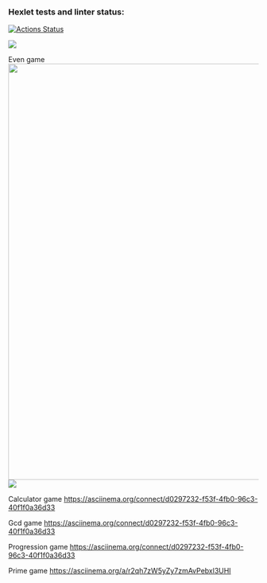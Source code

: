 ### Hexlet tests and linter status:
[![Actions Status](https://github.com/u-shev/python-project-lvl1/workflows/hexlet-check/badge.svg)](https://github.com/u-shev/python-project-lvl1/actions)

<a href="https://codeclimate.com/github/u-shev/python-project-lvl1/maintainability"><img src="https://api.codeclimate.com/v1/badges/cf4104dc58f1dc7f476c/maintainability" /></a>

Even game
<a href="https://asciinema.org/connect/d0297232-f53f-4fb0-96c3-40f1f0a36d33"><img src="https://asciinema.org/connect/d0297232-f53f-4fb0-96c3-40f1f0a36d33.png" width="836"/></a>
<a href="https://asciinema.org/connect/d0297232-f53f-4fb0-96c3-40f1f0a36d33"><img src="https://asciinema.org/connect/d0297232-f53f-4fb0-96c3-40f1f0a36d33.png"/></a>

Calculator game https://asciinema.org/connect/d0297232-f53f-4fb0-96c3-40f1f0a36d33

Gcd game https://asciinema.org/connect/d0297232-f53f-4fb0-96c3-40f1f0a36d33

Progression game https://asciinema.org/connect/d0297232-f53f-4fb0-96c3-40f1f0a36d33
 
Prime game https://asciinema.org/a/r2qh7zW5yZy7zmAvPebxl3UHI
